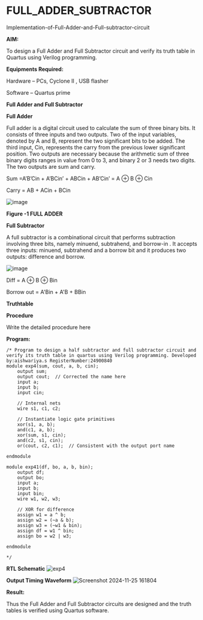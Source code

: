 # FULL_ADDER_SUBTRACTOR

Implementation-of-Full-Adder-and-Full-subtractor-circuit

**AIM:**

To design a Full Adder and Full Subtractor circuit and verify its truth table in Quartus using Verilog programming.

**Equipments Required:**

Hardware – PCs, Cyclone II , USB flasher

Software – Quartus prime

**Full Adder and Full Subtractor**

**Full Adder**

Full adder is a digital circuit used to calculate the sum of three binary bits. It consists of three inputs and two outputs. Two of the input variables, denoted by A and B, represent the two significant bits to be added. The third input, Cin, represents the carry from the previous lower significant position. Two outputs are necessary because the arithmetic sum of three binary digits ranges in value from 0 to 3, and binary 2 or 3 needs two digits. The two outputs are sum and carry.

Sum =A’B’Cin + A’BCin’ + ABCin + AB’Cin’ = A ⊕ B ⊕ Cin 

Carry = AB + ACin + BCin

![image](https://github.com/naavaneetha/FULL_ADDER_SUBTRACTOR/assets/154305477/0f30ba51-5ffb-4198-845f-18e054f675e7)

**Figure -1 FULL ADDER**

**Full Subtractor**

A full subtractor is a combinational circuit that performs subtraction involving three bits, namely minuend, subtrahend, and borrow-in . It accepts three inputs: minuend, subtrahend and a borrow bit and it produces two outputs: difference and borrow.

![image](https://github.com/naavaneetha/FULL_ADDER_SUBTRACTOR/assets/154305477/02b24f51-ab51-4304-9ad6-7b81ffc1ead5)

Diff = A ⊕ B ⊕ Bin 

Borrow out = A'Bin + A'B + BBin

**Truthtable**

**Procedure**

Write the detailed procedure here

**Program:**
```
/* Program to design a half subtractor and full subtractor circuit and verify its truth table in quartus using Verilog programming. Developed by:aishwariya.s RegisterNumber:24900840
module exp4(sum, cout, a, b, cin);
    output sum;
    output cout;  // Corrected the name here
    input a;
    input b;
    input cin;

    // Internal nets
    wire s1, c1, c2;

    // Instantiate logic gate primitives
    xor(s1, a, b);
    and(c1, a, b);
    xor(sum, s1, cin);
    and(c2, s1, cin);
    or(cout, c2, c1);  // Consistent with the output port name

endmodule

module exp41(df, bo, a, b, bin);
    output df;
    output bo;
    input a;
    input b;
    input bin;
    wire w1, w2, w3;

    // XOR for difference
    assign w1 = a ^ b;
    assign w2 = (~a & b);
    assign w3 = (~w1 & bin);
    assign df = w1 ^ bin;
    assign bo = w2 | w3;

endmodule

*/
```

**RTL Schematic**
![exp4](https://github.com/user-attachments/assets/811c5591-11ee-4c5d-badf-21fa14f8e09a)


**Output Timing Waveform**
![Screenshot 2024-11-25 161804](https://github.com/user-attachments/assets/37e067a9-85b3-4072-ac9d-e2661764ea19)


**Result:**

Thus the Full Adder and Full Subtractor circuits are designed and the truth tables is verified using Quartus software.



